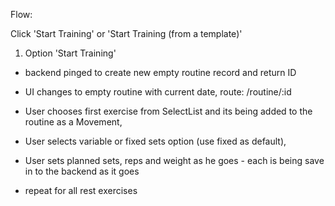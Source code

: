Flow:

Click 'Start Training' or 'Start Training (from a template)'

1. Option 'Start Training'

- backend pinged to create new empty routine record and return ID
- UI changes to empty routine with current date, route: /routine/:id
- User chooses first exercise from SelectList and its being added to the routine as a Movement,
- User selects variable or fixed sets option (use fixed as default),
- User sets planned sets, reps and weight as he goes - each is being save in to the backend as it goes

- repeat for all rest exercises

